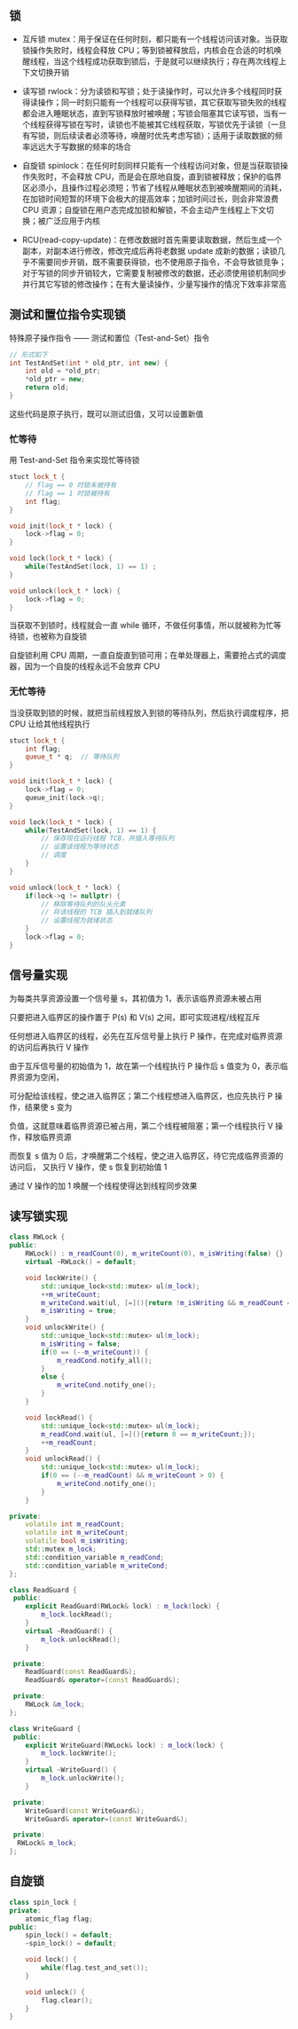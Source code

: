 ## 锁

- 互斥锁 mutex：用于保证在任何时刻，都只能有一个线程访问该对象。当获取锁操作失败时，线程会释放 CPU；等到锁被释放后，内核会在合适的时机唤醒线程，当这个线程成功获取到锁后，于是就可以继续执行；存在两次线程上下文切换开销

- 读写锁 rwlock：分为读锁和写锁；处于读操作时，可以允许多个线程同时获得读操作；同一时刻只能有一个线程可以获得写锁，其它获取写锁失败的线程都会进入睡眠状态，直到写锁释放时被唤醒；写锁会阻塞其它读写锁，当有一个线程获得写锁在写时，读锁也不能被其它线程获取，写锁优先于读锁（一旦有写锁，则后续读者必须等待，唤醒时优先考虑写锁）；适用于读取数据的频率远远大于写数据的频率的场合

- 自旋锁 spinlock：在任何时刻同样只能有一个线程访问对象，但是当获取锁操作失败时，不会释放 CPU，而是会在原地自旋，直到锁被释放；保护的临界区必须小，且操作过程必须短；节省了线程从睡眠状态到被唤醒期间的消耗，在加锁时间短暂的环境下会极大的提高效率；加锁时间过长，则会非常浪费 CPU 资源；自旋锁在用户态完成加锁和解锁，不会主动产生线程上下文切换；被广泛应用于内核

- RCU(read-copy-update)：在修改数据时首先需要读取数据，然后生成一个副本，对副本进行修改，修改完成后再将老数据 update 成新的数据；读锁几乎不需要同步开销，既不需要获得锁，也不使用原子指令，不会导致锁竞争；对于写锁的同步开销较大，它需要复制被修改的数据，还必须使用锁机制同步并行其它写锁的修改操作；在有大量读操作，少量写操作的情况下效率非常高

## 测试和置位指令实现锁

特殊原子操作指令 —— 测试和置位（Test-and-Set）指令

```cpp
// 形式如下
int TestAndSet(int * old_ptr, int new) {
    int old = *old_ptr;
    *old_ptr = new;
    return old;
}
```

这些代码是原子执行，既可以测试旧值，又可以设置新值

### 忙等待

用 Test-and-Set 指令来实现忙等待锁

```cpp
stuct lock_t {
    // flag == 0 时锁未被持有
    // flag == 1 时锁被持有
    int flag;
}

void init(lock_t * lock) {
    lock->flag = 0;
}

void lock(lock_t * lock) {
    while(TestAndSet(lock, 1) == 1) ;
}

void unlock(lock_t * lock) {
    lock->flag = 0;
}
```

当获取不到锁时，线程就会一直 while 循环，不做任何事情，所以就被称为忙等待锁，也被称为自旋锁

自旋锁利用 CPU 周期，一直自旋直到锁可用；在单处理器上，需要抢占式的调度器，因为一个自旋的线程永远不会放弃 CPU

### 无忙等待

当没获取到锁的时候，就把当前线程放入到锁的等待队列，然后执行调度程序，把 CPU 让给其他线程执行

```cpp
stuct lock_t {
    int flag;
    queue_t * q;  // 等待队列
}

void init(lock_t * lock) {
    lock->flag = 0;
    queue_init(lock->q);
}

void lock(lock_t * lock) {
    while(TestAndSet(lock, 1) == 1) {
        // 保存现在运行线程 TCB，并插入等待队列
        // 设置该线程为等待状态
        // 调度
    }
}

void unlock(lock_t * lock) {
    if(lock->q != nullptr) {
        // 移除等待队列的队头元素
        // 将该线程的 TCB 插入到就绪队列
        // 设置线程为就绪状态
    }
    lock->flag = 0;
}
```

## 信号量实现

为每类共享资源设置一个信号量 s，其初值为 1，表示该临界资源未被占用

只要把进入临界区的操作置于 P(s) 和 V(s) 之间，即可实现进程/线程互斥

任何想进入临界区的线程，必先在互斥信号量上执行 P 操作，在完成对临界资源的访问后再执行 V 操作

由于互斥信号量的初始值为 1，故在第一个线程执行 P 操作后 s 值变为 0，表示临界资源为空闲，

可分配给该线程，使之进入临界区；第二个线程想进入临界区，也应先执行 P 操作，结果使 s 变为

负值，这就意味着临界资源已被占用，第二个线程被阻塞；第一个线程执行 V 操作，释放临界资源

而恢复 s 值为 0 后，才唤醒第二个线程，使之进入临界区，待它完成临界资源的访问后，
又执行 V 操作，使 s 恢复到初始值 1

通过 V 操作的加 1 唤醒一个线程使得达到线程同步效果

## 读写锁实现

```cpp
class RWLock {
public:
    RWLock() : m_readCount(0), m_writeCount(0), m_isWriting(false) {}
    virtual ~RWLock() = default;

    void lockWrite() {
        std::unique_lock<std::mutex> ul(m_lock);
        ++m_writeCount;
        m_writeCond.wait(ul, [=](){return !m_isWriting && m_readCount == 0});
        m_isWriting = true;
    }
    void unlockWrite() {
        std::unique_lock<std::mutex> ul(m_lock);
        m_isWriting = false;
        if(0 == (--m_writeCount)) {
            m_readCond.notify_all();
        }
        else {
            m_writeCond.notify_one();
        }
    }

    void lockRead() {
        std::unique_lock<std::mutex> ul(m_lock);
        m_readCond.wait(ul, [=](){return 0 == m_writeCount;});
        ++m_readCount;
    }
    void unlockRead() {
        std::unique_lock<std::mutex> ul(m_lock);
        if(0 == (--m_readCount) && m_writeCount > 0) {
            m_writeCond.notify_one();
        }
    }

private:
    volatile int m_readCount;
    volatile int m_writeCount;
    volatile bool m_isWriting;
    std::mutex m_lock;
    std::condition_variable m_readCond;
    std::condition_variable m_writeCond;
};

class ReadGuard {
 public:
    explicit ReadGuard(RWLock& lock) : m_lock(lock) {
        m_lock.lockRead();
    }
    virtual ~ReadGuard() {
        m_lock.unlockRead();
    }

 private:
    ReadGuard(const ReadGuard&);
    ReadGuard& operator=(const ReadGuard&);

 private:
    RWLock &m_lock;
};

class WriteGuard {
 public:
    explicit WriteGuard(RWLock& lock) : m_lock(lock) {
        m_lock.lockWrite();
    }
    virtual ~WriteGuard() {
        m_lock.unlockWrite();
    }

 private:
    WriteGuard(const WriteGuard&);
    WriteGuard& operator=(const WriteGuard&);

 private:
  RWLock& m_lock;
};
```

## 自旋锁

```cpp
class spin_lock {
private:
    atomic_flag flag;
public:
    spin_lock() = default;
    ~spin_lock() = default;

    void lock() {
        while(flag.test_and_set());
    }

    void unlock() {
        flag.clear();
    }
}
```